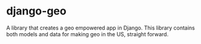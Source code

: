 # django-geo

A library that creates a geo empowered app in Django. This library contains both models and data for making geo in the US, straight forward.

